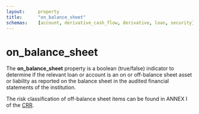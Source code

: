 ```yaml
---
layout:		property
title:		"on_balance_sheet"
schemas:	[account, derivative_cash_flow, derivative, loan, security]
---
```


# on_balance_sheet
The **on_balance_sheet** property is a boolean (true/false) indicator to determine if the relevant loan or account is an on or off-balance sheet asset or liability as reported on the balance sheet in the audited financial statements of the institution.

The risk classification of off-balance sheet items can be found in ANNEX I of the [CRR][crr].


[crr]: http://eur-lex.europa.eu/legal-content/EN/TXT/?uri=celex%3A32013R0575
